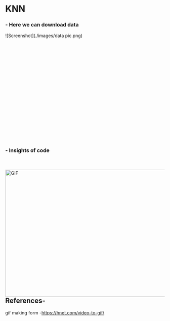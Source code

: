 # KNN
 ### - Here we can download data
![Screenshot](./images/data pic.png)

<br />
 <!-- <img align="left" alt="GIF" src="https://github.com/HotuRam/KNN/blob/main/images/data%20pic.png?raw=true" width="600" height="400" /> -->
<br />
<br />
<br />
<br />
<br />
<br />
<br />
<br />
<br />
<br />
<br />
<br />
<br />
<br />
<br />
<br />
<br />

###  - Insights of code
<br />
<br />
 <img align="left" alt="GIF" src="https://github.com/HotuRam/KNN/blob/main/images/code.gif?raw=true" width="600" height="400" />
 <br />
<br />
<br />
<br />
<br />
<br />
<br />
<br />
<br />
<br />
<br />
<br />
<br />
<br />
<br />
<br />
<br />

## References-

gif making form -https://hnet.com/video-to-gif/
